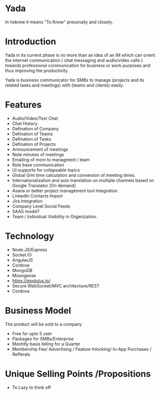 Yada
====
In hebrew it means "To Know" presonally and closely. 


Introduction
==============

Yada in its current phase is no more than an idea of an IM which can orient the  internet communication ( chat messaging and audio/video calls ) towards professional communication for business or work purposes and thus improving the productivity.

Yada is business communicator for SMBs to manage (projects and its related tasks and meetings) with (teams and clients) easily.


Features
==========

*  Audio/Video/Text Chat
*  Chat History 
*  Defination of Company
*  Defination of Teams  
*  Defination of Tasks
*  Defination of Projects
*  Announcement of meetings
*  Note minutes of meetings
*  Emailing of mom to managment / team
*  Role base communication
*  UI supports for collapsable topics  
*  Global Gmt time calculation and conversion of meeting times.
*  Internationalization and auto translation on multiple channels based on Google Translator [On demand]
*  Asana or better project management tool Integration. 
*  LinkedIn Contacts Import
*  Jira Integration
*  Company Level Social Feeds
*  SAAS model?
*  Team / Individual Visibility in Organization.


Technology
===========
*  Node.JS/Express
*  Socket.IO
*  AngularJS
*  Cordova
*  MongoDB
*  Moongesse
*  https://modulus.io/
*  Secure WebSocket/MVC architecture/REST
*  Cordova

Business Model
===============
The product will be sold to a company 
  - Free for upto 5 user
  - Packages for SMBs/Enterprise
  - Monhtly basis billing for a Quarter
  - Membership Fee/ Advertising / Feature Inlocking/ In-App Purchases / Refferals


Unique Selling Points /Propositions
=====================================
* To Lazy to think off
